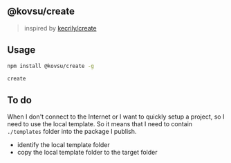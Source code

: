 ## @kovsu/create

> inspired by [kecrily/create](https://github.com/kecrily/create)

## Usage

```bash
npm install @kovsu/create -g

create
```

## To do
When I don't connect to the Internet or I want to quickly setup a project, so I need to use the local template.
So it means that I need to contain `./templates` folder into the package I publish.

- identify the local template folder
- copy the local template folder to the target folder